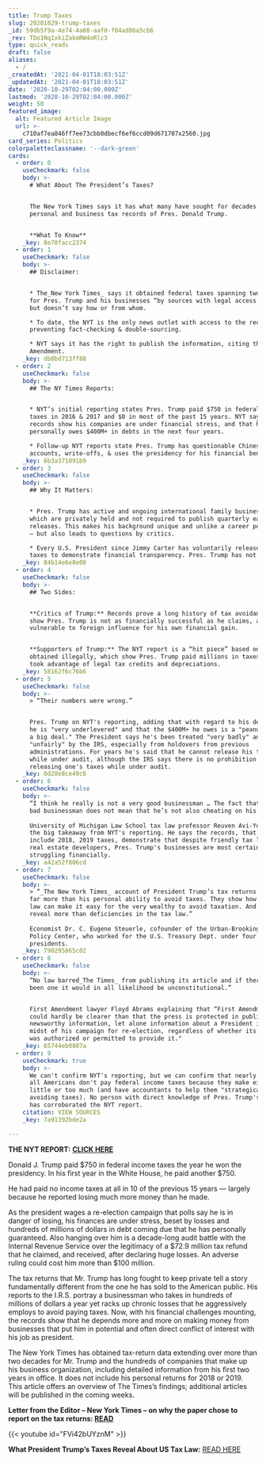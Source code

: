 ```yaml
---
title: Trump Taxes
slug: 20201029-trump-taxes
_id: 59db5f9a-4e74-4a08-aaf0-f04ad86a5cb6
_rev: TDo1Nq1xkiZakmRW4oRlc3
type: quick_reads
draft: false
aliases:
  - /
_createdAt: '2021-04-01T18:03:51Z'
_updatedAt: '2021-04-01T18:03:51Z'
date: '2020-10-29T02:04:00.000Z'
lastmod: '2020-10-29T02:04:00.000Z'
weight: 50
featured_image:
  alt: Featured Article Image
  url: >-
    c710af7ea846ff7ee73cbb0dbecf6ef6ccd09d671707x2560.jpg
card_series: Politics
colorpaletteclassname: '--dark-green'
cards:
  - order: 0
    useCheckmark: false
    body: >-
      # What About The President’s Taxes?


      The New York Times says it has what many have sought for decades – the
      personal and business tax records of Pres. Donald Trump.


      **What To Know**
    _key: 8e78facc2374
  - order: 1
    useCheckmark: false
    body: >-
      ## Disclaimer:


      * The_New York Times_ says it obtained federal taxes spanning two decades
      for Pres. Trump and his businesses “by sources with legal access to it”
      but doesn’t say how or from whom.

      * To date, the NYT is the only news outlet with access to the records –
      preventing fact-checking & double-sourcing.

      * NYT says it has the right to publish the information, citing the First
      Amendment.
    _key: db0bd713ff88
  - order: 2
    useCheckmark: false
    body: >-
      ## The NY Times Reports:


      * NYT’s initial reporting states Pres. Trump paid $750 in federal income
      taxes in 2016 & 2017 and $0 in most of the past 15 years. NYT says the
      records show his companies are under financial stress, and that he
      personally owes $400M+ in debts in the next four years.

      * Follow-up NYT reports state Pres. Trump has questionable Chinese bank
      accounts, write-offs, & uses the presidency for his financial benefit.
    _key: 6b3a371091b9
  - order: 3
    useCheckmark: false
    body: >-
      ## Why It Matters:


      * Pres. Trump has active and ongoing international family businesses,
      which are privately held and not required to publish quarterly earnings
      releases. This makes his background unique and unlike a career politician
      – but also leads to questions by critics.

      * Every U.S. President since Jimmy Carter has voluntarily released their
      taxes to demonstrate financial transparency. Pres. Trump has not.
    _key: 84b14e6e8e00
  - order: 4
    useCheckmark: false
    body: >-
      ## Two Sides:


      **Critics of Trump:** Records prove a long history of tax avoidance and
      show Pres. Trump is not as financially successful as he claims, and thus
      vulnerable to foreign influence for his own financial gain.


      **Supporters of Trump:** The NYT report is a “hit piece” based on records
      obtained illegally, which show Pres. Trump paid millions in taxes, and
      took advantage of legal tax credits and depreciations.
    _key: 58162f6c76b6
  - order: 5
    useCheckmark: false
    body: >-
      > “Their numbers were wrong.”


      Pres. Trump on NYT's reporting, adding that with regard to his debts, that
      he is "very underlevered" and that the $400M+ he owes is a "peanut... not
      a big deal." The President says he's been treated "very badly" and
      "unfairly" by the IRS, especially from holdovers from previous
      administrations. For years he's said that he cannot release his taxes
      while under audit, although the IRS says there is no prohibition against
      releasing one's taxes while under audit.
    _key: 0d20e8ce49c6
  - order: 6
    useCheckmark: false
    body: >-
      “I think he really is not a very good businessman … The fact that he’s a
      bad businessman does not mean that he’s not also cheating on his taxes.”  
        
      University of Michigan Law School tax law professor Reuven Avi-Yonah on
      the big takeaway from NYT's reporting. He says the records, that don't
      include 2018, 2019 taxes, demonstrate that despite friendly tax laws for
      real estate developers, Pres. Trump's businesses are most certainly
      struggling financially.
    _key: a42a52f806cd
  - order: 7
    useCheckmark: false
    body: >-
      > “_The New York Times_ account of President Trump’s tax returns reveal
      far more than his personal ability to avoid taxes. They show how the tax
      law can make it easy for the very wealthy to avoid taxation. And they
      reveal more than deficiencies in the tax law.”  
        
      Economist Dr. C. Eugene Steuerle, cofounder of the Urban-Brookings Tax
      Policy Center, who worked for the U.S. Treasury Dept. under four
      presidents.
    _key: 790295865c02
  - order: 8
    useCheckmark: false
    body: >-
      “No law barred_The Times_ from publishing its article and if there had
      been one it would in all likelihood be unconstitutional.”


      First Amendment lawyer Floyd Abrams explaining that “First Amendment law
      could hardly be clearer than that the press is protected in publishing
      newsworthy information, let alone information about a President in the
      midst of his campaign for re-election, regardless of whether its source
      was authorized or permitted to provide it."
    _key: 65744eb0807a
  - order: 9
    useCheckmark: true
    body: >-
      We can't confirm NYT's reporting, but we can confirm that nearly half of
      all Americans don't pay federal income taxes because they make either too
      little or too much (and have accountants to help them "strategically plan"
      avoiding taxes). No person with direct knowledge of Pres. Trump's taxes
      has corroborated the NYT report.
    citation: VIEW SOURCES
    _key: 7a91392bde2a

---
```

**THE NYT REPORT:** [**CLICK HERE**](https://www.nytimes.com/interactive/2020/09/27/us/donald-trump-taxes.html)

Donald J. Trump paid $750 in federal income taxes the year he won the presidency. In his first year in the White House, he paid another $750.

He had paid no income taxes at all in 10 of the previous 15 years — largely because he reported losing much more money than he made.

As the president wages a re-election campaign that polls say he is in danger of losing, his finances are under stress, beset by losses and hundreds of millions of dollars in debt coming due that he has personally guaranteed. Also hanging over him is a decade-long audit battle with the Internal Revenue Service over the legitimacy of a $72.9 million tax refund that he claimed, and received, after declaring huge losses. An adverse ruling could cost him more than $100 million.

The tax returns that Mr. Trump has long fought to keep private tell a story fundamentally different from the one he has sold to the American public. His reports to the I.R.S. portray a businessman who takes in hundreds of millions of dollars a year yet racks up chronic losses that he aggressively employs to avoid paying taxes. Now, with his financial challenges mounting, the records show that he depends more and more on making money from businesses that put him in potential and often direct conflict of interest with his job as president.

The New York Times has obtained tax-return data extending over more than two decades for Mr. Trump and the hundreds of companies that make up his business organization, including detailed information from his first two years in office. It does not include his personal returns for 2018 or 2019. This article offers an overview of The Times’s findings; additional articles will be published in the coming weeks.

**Letter from the Editor – New York Times – on why the paper chose to report on the tax returns: [READ](https://www.nytimes.com/2020/09/27/us/trump-taxes-editors-note.html)**

{{< youtube id="FVi42bUYznM" >}}

**What President Trump’s Taxes Reveal About US Tax Law:** [READ HERE](https://www.investopedia.com/what-trump-s-taxes-reveal-about-us-tax-law-5080039)